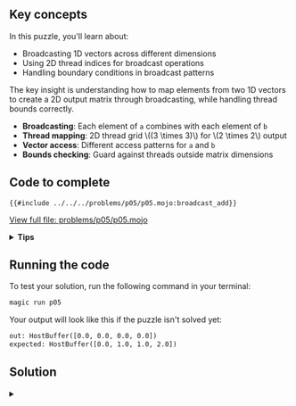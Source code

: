 ## Key concepts

In this puzzle, you'll learn about:
- Broadcasting 1D vectors across different dimensions
- Using 2D thread indices for broadcast operations
- Handling boundary conditions in broadcast patterns

The key insight is understanding how to map elements from two 1D vectors to create a 2D output matrix through broadcasting, while handling thread bounds correctly.

- **Broadcasting**: Each element of `a` combines with each element of `b`
- **Thread mapping**: 2D thread grid \\((3 \times 3)\\) for \\(2 \times 2\\) output
- **Vector access**: Different access patterns for `a` and `b`
- **Bounds checking**: Guard against threads outside matrix dimensions

## Code to complete

```mojo
{{#include ../../../problems/p05/p05.mojo:broadcast_add}}
```
<a href="{{#include ../_includes/repo_url.md}}/blob/main/problems/p05/p05.mojo" class="filename">View full file: problems/p05/p05.mojo</a>

<details>
<summary><strong>Tips</strong></summary>

<div class="solution-tips">

1. Get 2D indices: `row = thread_idx.y`, `col = thread_idx.x`
2. Add guard: `if row < size and col < size`
3. Inside guard: think about how to broadcast values of `a` and `b`
</div>
</details>

## Running the code

To test your solution, run the following command in your terminal:

```bash
magic run p05
```

Your output will look like this if the puzzle isn't solved yet:
```txt
out: HostBuffer([0.0, 0.0, 0.0, 0.0])
expected: HostBuffer([0.0, 1.0, 1.0, 2.0])
```

## Solution

<details class="solution-details">
<summary></summary>

```mojo
{{#include ../../../solutions/p05/p05.mojo:broadcast_add_solution}}
```

<div class="solution-explanation">

This solution demonstrates fundamental GPU broadcasting concepts without LayoutTensor abstraction:

1. **Thread to matrix mapping**
   - Uses `thread_idx.y` for row access and `thread_idx.x` for column access
   - Direct mapping from 2D thread grid to output matrix elements
   - Handles excess threads (3×3 grid) for 2×2 output matrix

2. **Broadcasting mechanics**
   - Vector `a` broadcasts horizontally: same `a[col]` used across each row
   - Vector `b` broadcasts vertically: same `b[row]` used across each column
   - Output combines both vectors through addition
   ```txt
   [ a0 a1 ]  +  [ b0 ]  =  [ a0+b0  a1+b0 ]
                 [ b1 ]     [ a0+b1  a1+b1 ]
   ```

3. **Bounds checking**
   - Single guard condition `row < size and col < size` handles both dimensions
   - Prevents out-of-bounds access for both input vectors and output matrix
   - Required due to 3×3 thread grid being larger than 2×2 data

Compare this with the LayoutTensor version to see how the abstraction simplifies broadcasting operations while maintaining the same underlying concepts.
</div>
</details>
